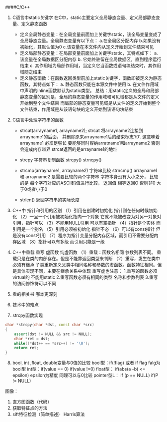 ####C/C++

1. C语言中static关键字
在C中，static主要定义全局静态变量、定义局部静态变量、定义静态函数
    * 定义全局静态变量：在全局变量前面加上关键字static，该全局变量变成了全局静态变量。全局静态变量有以下点：
    a.在全局区分配内存
    b.如果没有初始化，其默认值为0
    c.该变量在本文件内从定义开始到文件结束可见
    * 定义局部静态变量：在局部变量前面加上关键字static，其特点如下：
    a. 该变量在全局数据区分配内存
    b. 它始终驻留在全局数据区，直到程序运行结束
    c. 其作用域为局部作用域，当定义它当函数或语句块结束时，其作用域随之结束
    * 定义静态函数：在函数返回类型前加上static关键字，函数即被定义为静态函数，其特点如下：
    a. 静态函数只能在本源文件中使用
    b. 在文件作用域中声明的inline函数默认为static类型。
总结：用static定义的全局和局部静态变量的区别是，全局的静态变量的作用域和可见域都是从文件的定义开始到整个文件结束
而局部的静态变量可见域是从文件的定义开始到整个文件结束，作用域是从该语句块的定义开始到该语句块结束

2. C语言中处理字符串的函数
    * strcat(arrayname1, arrayname2);
    strcat 将arrayname2连接到arrayname1的后面， 并删除原来arrayname1后的结束标志‘\0’. 这意味着 arrayname1 必须足够长 要能够同时容纳arratname1和arrayname2 否则会造成内存越界   strcat返回的是arrayname1的地址
    
    * strcpy 字符串复制函数 strcpy()   strncpy()
    * strcmp(arrayname1, arrayname2) 字符串比较   strncmp()
    arrayname1 和 arrayname2 是需要比较的两个字符串
    字符本身没有大小之分， 比较的是 每个字符对应的ASCII码值进行比较， 返回值  相等返回O 否则非0  大于0或者小于0
    * strlen() 返回字符串的实际长度
    

3. C++中 指针和引用的区别
 （1）引用在创建时初始化  指针则在任何时候初始化
 （2）一旦一个引用被初始化指向一个对象 它就不能被改变为对另一对象对引用，指针可以
 （3）不能用NULL引用  可以有空指针
 （4）指针是个实体 而引用是一个别名
 （5）引用必须被初始化 指针不必
 （6）可以有const指针 但是没有const引用
 （7）程序为指针变量分配内存区域，而引用不需要分配内存区域
 （8）指针可以有多级 而引用只能是一级

4. C++中重载 重写 虚函数 纯虚函数
 （1）重载：函数名相同  参数列表不同。 重载只是在类的内部存在。但是不能靠返回类型来判断
 （2）重写，发生在类中 必须有继承    子类重新定义父类中相同名称和参数的虚函数。函数特征相同。但是具体实现不同，主要在继承关系中体现
  重写虚也注意：
  1.重写的函数必须virtual的 不能用static
  2.重写函数必须有相同的类型 名称和参数列表
  3.重写的访问修饰符可以不同
  
  
   

5. 看的相关书 哪本更深刻
6. 技术中的难点
7. strcpy函数实现
```C++
char *strcpy(char *dst, const char *src)
{
    assert(dst != NULL && src != NULL);
    char *ret = dst;
    while((*dst++ == *src++) != '\0');
    return ret;
}

```
8. bool, int ,float, double变量与0值的比较
bool型：if(!flag) 或者 if flag falg为bool型
int型：if(value == 0)  if(value !=0)
float型： if(abs(a -b) <= epsilon) epsilon为精度   同理可以与0比较
pointer型L： if (p == NULL) if(P != NULL)

图像：
1. 直方图函数（代码）
2. 获取特征点的方法
3. sift特征检测（简单描述） Harris算法
